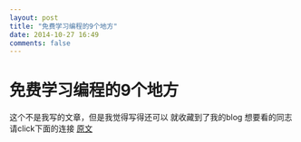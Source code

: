 ```yaml
---
layout: post
title: "免费学习编程的9个地方"
date: 2014-10-27 16:49
comments: false
---
```


免费学习编程的9个地方
============

这个不是我写的文章，但是我觉得写得还可以
就收藏到了我的blog
想要看的同志请click下面的连接
[原文](http://code.csdn.net/news/2822252)
